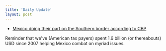 ```yaml
---
title: 'Daily Update'
layout: post
---
```


- [Mexico doing their part on the Southern border according to CBP](https://www.c-span.org/video/?465061-1/acting-commissioner-customs-border-protection-briefs-reporters)

Reminder that we've (American tax payers) spent 1.6 billion (or thereabouts) USD since 2007 helping Mexico combat on myriad issues.


